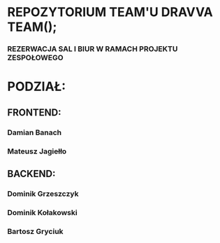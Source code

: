 # REPOZYTORIUM TEAM'U DRAVVA TEAM();

### REZERWACJA SAL I BIUR W RAMACH PROJEKTU ZESPOŁOWEGO

# PODZIAŁ:
## FRONTEND:
### Damian Banach
### Mateusz Jagiełło
## BACKEND:
### Dominik Grzeszczyk
### Dominik Kołakowski
### Bartosz Gryciuk

